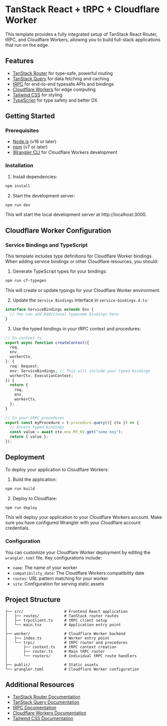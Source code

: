 # TanStack React + tRPC + Cloudflare Worker

This template provides a fully integrated setup of TanStack React Router, tRPC, and Cloudflare Workers, allowing you to build full-stack applications that run on the edge.

## Features

- [TanStack Router](https://tanstack.com/router) for type-safe, powerful routing
- [TanStack Query](https://tanstack.com/query) for data fetching and caching
- [tRPC](https://trpc.io/) for end-to-end typesafe APIs and bindings
- [Cloudflare Workers](https://workers.cloudflare.com/) for edge computing
- [Tailwind CSS](https://tailwindcss.com/) for styling
- [TypeScript](https://www.typescriptlang.org/) for type safety and better DX

## Getting Started

### Prerequisites

- [Node.js](https://nodejs.org/) (v18 or later)
- [npm](https://www.npmjs.com/) (v7 or later)
- [Wrangler CLI](https://developers.cloudflare.com/workers/wrangler/install-and-update/) for Cloudflare Workers development

### Installation

1. Install dependencies:

```bash
npm install
```

2. Start the development server:

```bash
npm run dev
```

This will start the local development server at http://localhost:3000.

## Cloudflare Worker Configuration

### Service Bindings and TypeScript

This template includes type definitions for Cloudflare Worker bindings. When adding service bindings or other Cloudflare resources, you should:

1. Generate TypeScript types for your bindings:

```bash
npm run cf-typegen
```

This will create or update typings for your Cloudflare Worker environment.

2. Update the `Service Bindings` interface in `service-bindings.d.ts`:

```typescript
interface ServiceBindings extends Env {
  // You can add Additional typesame bindings here
}
```

3. Use the typed bindings in your tRPC context and procedures:

```typescript
// In context.ts
export async function createContext({
  req,
  env,
  workerCtx,
}: {
  req: Request;
  env: ServiceBindings; // This will include your typed bindings
  workerCtx: ExecutionContext;
}) {
  return {
    req,
    env,
    workerCtx,
  };
}

// In your tRPC procedures
export const myProcedure = t.procedure.query(({ ctx }) => {
  // Access typed bindings
  const value = await ctx.env.MY_KV.get("some-key");
  return { value };
});
```

## Deployment

To deploy your application to Cloudflare Workers:

1. Build the application:

```bash
npm run build
```

2. Deploy to Cloudflare:

```bash
npm run deploy
```

This will deploy your application to your Cloudflare Workers account. Make sure you have configured Wrangler with your Cloudflare account credentials.

### Configuration

You can customize your Cloudflare Worker deployment by editing the `wrangler.toml` file. Key configurations include:

- `name`: The name of your worker
- `compatibility_date`: The Cloudflare Workers compatibility date
- `routes`: URL pattern matching for your worker
- `site`: Configuration for serving static assets

## Project Structure

```
├── src/                  # Frontend React application
│   ├── routes/           # TanStack router routes
│   ├── trpcClient.ts     # tRPC client setup
│   └── main.tsx          # Application entry point
│
├── worker/               # Cloudflare Worker backend
│   ├── index.ts          # Worker entry point
│   └── trpc/             # tRPC router and procedures
│       ├── context.ts    # tRPC context creation
│       ├── router.ts     # Main tRPC router
│       └── routers/      # Individual tRPC route handlers
│
├── public/               # Static assets
└── wrangler.toml         # Cloudflare Worker configuration
```

## Additional Resources

- [TanStack Router Documentation](https://tanstack.com/router/latest/docs/overview)
- [TanStack Query Documentation](https://tanstack.com/query/latest/docs/react/overview)
- [tRPC Documentation](https://trpc.io/docs)
- [Cloudflare Workers Documentation](https://developers.cloudflare.com/workers/)
- [Tailwind CSS Documentation](https://tailwindcss.com/docs)
